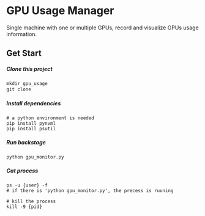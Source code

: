 # GPU Usage Manager

Single machine with one or multiple GPUs, record and visualize GPUs usage information.

## Get Start

##### Clone this project

```python
mkdir gpu_usage
git clone 
```

##### Install dependencies

```
# a python environment is needed
pip install pynvml
pip install psutil
```

##### Run backstage

```
python gpu_monitor.py
```

##### Cat process

```
ps -u {user} -f
# if there is 'python gpu_monitor.py', the precess is ruuning

# kill the process
kill -9 {pid}
```

